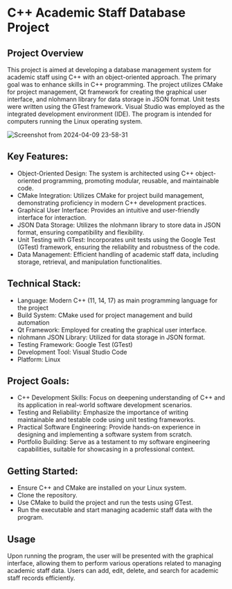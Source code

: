 # C++ Academic Staff Database Project
## Project Overview
This project is aimed at developing a database management system for academic staff using C++ with an object-oriented approach. The primary goal was to enhance skills in C++ programming. The project utilizes CMake for project management, Qt framework for creating the graphical user interface, and nlohmann library for data storage in JSON format. Unit tests were written using the GTest framework. Visual Studio was employed as the integrated development environment (IDE). The program is intended for computers running the Linux operating system.

![Screenshot from 2024-04-09 23-58-31](https://github.com/Aleksiiej/university-db-2/assets/94867075/68b48cba-df7d-4fc2-843d-9769a178ab39)

## Key Features:
- Object-Oriented Design: The system is architected using C++ object-oriented programming, promoting modular, reusable, and maintainable code.
- CMake Integration: Utilizes CMake for project build management, demonstrating proficiency in modern C++ development practices.
- Graphical User Interface: Provides an intuitive and user-friendly interface for interaction.
- JSON Data Storage: Utilizes the nlohmann library to store data in JSON format, ensuring compatibility and flexibility.
- Unit Testing with GTest: Incorporates unit tests using the Google Test (GTest) framework, ensuring the reliability and robustness of the code.
- Data Management: Efficient handling of academic staff data, including storage, retrieval, and manipulation functionalities.

## Technical Stack:
- Language: Modern C++ (11, 14, 17) as main programming language for the project
- Build System: CMake used for project management and build automation
- Qt Framework: Employed for creating the graphical user interface.
- nlohmann JSON Library: Utilized for data storage in JSON format.
- Testing Framework: Google Test (GTest)
- Development Tool: Visual Studio Code
- Platform: Linux

## Project Goals:
- C++ Development Skills: Focus on deepening understanding of C++ and its application in real-world software development scenarios.
- Testing and Reliability: Emphasize the importance of writing maintainable and testable code using unit testing frameworks.
- Practical Software Engineering: Provide hands-on experience in designing and implementing a software system from scratch.
- Portfolio Building: Serve as a testament to my software engineering capabilities, suitable for showcasing in a professional context.

## Getting Started:
- Ensure C++ and CMake are installed on your Linux system.
- Clone the repository.
- Use CMake to build the project and run the tests using GTest.
- Run the executable and start managing academic staff data with the program.

## Usage
Upon running the program, the user will be presented with the graphical interface, allowing them to perform various operations related to managing academic staff data. Users can add, edit, delete, and search for academic staff records efficiently.
